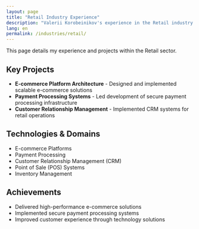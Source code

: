 ```yaml
---
layout: page
title: "Retail Industry Experience"
description: "Valerii Korobeinikov's experience in the Retail industry."
lang: en
permalink: /industries/retail/
---
```


This page details my experience and projects within the Retail sector.

## Key Projects

- **E-commerce Platform Architecture** - Designed and implemented scalable e-commerce solutions
- **Payment Processing Systems** - Led development of secure payment processing infrastructure
- **Customer Relationship Management** - Implemented CRM systems for retail operations

## Technologies & Domains

- E-commerce Platforms
- Payment Processing
- Customer Relationship Management (CRM)
- Point of Sale (POS) Systems
- Inventory Management

## Achievements

- Delivered high-performance e-commerce solutions
- Implemented secure payment processing systems
- Improved customer experience through technology solutions
